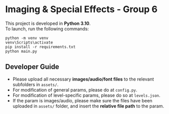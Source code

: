 # Imaging & Special Effects - Group 6
This project is developed in **Python 3.10**.  
To launch, run the following commands:
```
python -m venv venv
venv\Scripts\activate
pip install -r requirements.txt
python main.py
```

## Developer Guide
- Please upload all necessary **images/audio/font files** to the relevant subfolders in `assets/`.  
- For modification of general params, please do at `config.py`.  
- For modification of level-specific params, please do so at `levels.json`.   
- If the param is images/audio, please make sure the files have been uploaded in `assets/` folder, and insert the **relative file path** to the param.  